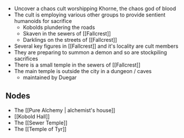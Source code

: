 - Uncover a chaos cult worshipping Khorne, the chaos god of blood
- The cult is employing various other groups to provide sentient humanoids for sacrifice
	- Kobolds plundering the roads
	- Skaven in the sewers of [[Fallcrest]]
	- Darklings on the streets of [[Fallcrest]]
- Several key figures in [[Fallcrest]] and it's locality are cult members
- They are preparing to summon a demon and so are stockpiling sacrifices
- There is a small temple in the sewers of [[Fallcrest]]
- The main temple is outside the city in a dungeon / caves
	- maintained by Duegar
## Nodes
- The [[Pure Alchemy | alchemist's house]]
- [[Kobold Hall]]
- The [[Sewer Temple]]
- The [[Temple of Tyr]]
